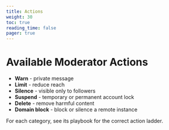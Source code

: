 ```yaml
---
title: Actions
weight: 30
toc: true
reading_time: false
pager: true
---
```


# Available Moderator Actions

- **Warn** - private message
- **Limit** - reduce reach
- **Silence** - visible only to followers
- **Suspend** - temporary or permanent account lock
- **Delete** - remove harmful content
- **Domain block** - block or silence a remote instance

For each category, see its playbook for the correct action ladder.
